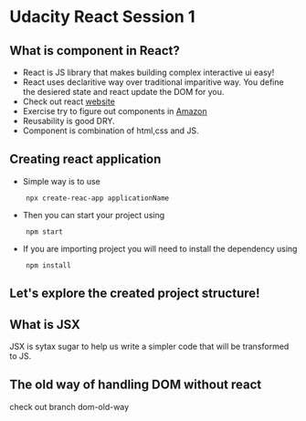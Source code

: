# Udacity React Session 1

## What is component in React?

- React is JS library that makes building complex interactive ui easy!
- React uses declaritive way over traditional imparitive way. You define the desiered state and react update the DOM for you.
- Check out react [website](https://reactjs.org/)
- Exercise try to figure out components in [Amazon](https://www.amazon.eg/)
- Reusability is good DRY.
- Component is combination of html,css and JS.

## Creating react application

- Simple way is to use 
```
    npx create-reac-app applicationName
```
- Then you can start your project using 
```
    npm start
```
- If you are importing project you will need to install the dependency using 
```
    npm install
```

## Let's explore the created project structure!

## What is JSX

JSX is sytax sugar to help us write a simpler code that will be transformed to JS.

## The old way of handling DOM without react

check out branch dom-old-way


